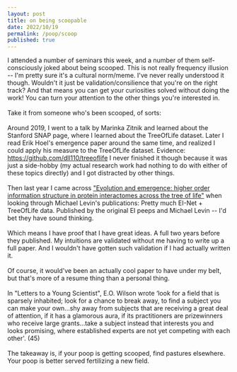 ```yaml
---
layout: post
title: on being scoopable
date: 2022/10/19
permalink: /poop/scoop
published: true
---
```


I attended a number of seminars this week, and a number of them self-consciously joked about being scooped. This is not really frequency illusion -- I'm pretty sure it's a cultural norm/meme. I've never really understood it though. Wouldn't it just be validation/consilience that you're on the right track? And that means you can get your curiosities solved without doing the work! You can turn your attention to the other things you're interested in.
<br>
<br>
Take it from someone who's been scooped, of sorts:
<br>
<br>
Around 2019, I went to a talk by Marinka Zitnik and learned about the Stanford SNAP page, where I learned about the TreeOfLife dataset. Later I read Erik Hoel's emergence paper around the same time, and realized I could apply his measure to the TreeOfLife dataset. Evidence: https://github.com/dll110/treeoflife I never finished it though because it was just a side-hobby (my actual research work had nothing to do with either of these topics directly) and I got distracted by other things.
<br>
<br>
Then last year I came across <a href="https://academic.oup.com/ib/article/13/12/283/6474503">"Evolution and emergence: higher order information structure in protein interactomes across the tree of life"</a> when looking through Michael Levin's publications:  Pretty much EI-Net + TreeOfLife data. Published by the original EI peeps and Michael Levin -- I'd bet they have sound thinking. 
<br>
<br>
Which means I have proof that I have great ideas. A full two years before they published. My intuitions are validated without me having to write up a full paper. And I wouldn't have gotten such validation if I had actually written it. 
<br>
<br>
Of course, it would've been an actually cool paper to have under my belt, but that's more of a resume thing than a personal thing. 
<br>
<br>
In "Letters to a Young Scientist", E.O. Wilson wrote ‘look for a field that is sparsely inhabited; look for a chance to break away, to find a subject you can make your own...shy away from subjects that are receiving a great deal of attention, if it has a glamorous aura, if its practitioners are prizewinners who receive large grants...take a subject instead that interests you and looks promising, where established experts are not yet competing with each other'. (45)
<br>
<br>
The takeaway is, if your poop is getting scooped, find pastures elsewhere. Your poop is better served fertilizing a new field.

<ul>


